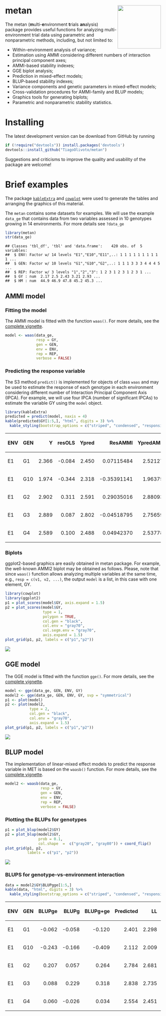 
<!-- README.md is generated from README.Rmd. Please edit that file -->

# metan <img src="man/figures/logo.png" align="right" height=140/>

The metan (**m**ulti-**e**nvironment **t**rials **an**alysis) package
provides useful functions for analyzing multi-environment trial data
using parametric and nonparametric methods, including, but not limited
to:

  - Within-environment analysis of variance;
  - Estimation using AMMI considering different numbers of interaction
    principal component axes;
  - AMMI-based stability indexes;
  - GGE biplot analysis;
  - Prediction in mixed-effect models;
  - BLUP-based stability indexes;
  - Variance components and genetic parameters in mixed-effect models;
  - Cross-validation procedures for AMMI-family and BLUP models;
  - Graphics tools for generating biplots;
  - Parametric and nonparametric stability statistics.

# Installing

The latest development version can be download from GitHub by running

``` r
if (!require("devtools")) install.packages('devtools')
devtools::install_github("TiagoOlivoto/metan")
```

Suggestions and criticisms to improve the quality and usability of the
package are welcome\!

# Brief examples

The package [`kableExtra`](https://haozhu233.github.io/kableExtra/) and
[`cowplot`](https://cran.r-project.org/web/packages/cowplot/vignettes/introduction.html)
were used to generate the tables and arranging the graphics of this
material.

The `metan` contains some datasets for examples. We will use the example
`data_ge` that contains data from two variables assessed in 10 genotypes
growing in 14 environments. For more details see `?data_ge`

``` r
library(metan)
str(data_ge)
```

    ## Classes 'tbl_df', 'tbl' and 'data.frame':    420 obs. of  5 variables:
    ##  $ ENV: Factor w/ 14 levels "E1","E10","E11",..: 1 1 1 1 1 1 1 1 1 1 ...
    ##  $ GEN: Factor w/ 10 levels "G1","G10","G2",..: 1 1 1 3 3 3 4 4 4 5 ...
    ##  $ REP: Factor w/ 3 levels "1","2","3": 1 2 3 1 2 3 1 2 3 1 ...
    ##  $ GY : num  2.17 2.5 2.43 3.21 2.93 ...
    ##  $ HM : num  44.9 46.9 47.8 45.2 45.3 ...

## AMMI model

### Fitting the model

The AMMI model is fitted with the function `waas()`. For more details,
see the [complete
vignette](https://tiagoolivoto.github.io/metan/articles/vignettes_ammi.html).

``` r
model <- waas(data_ge,
              resp = GY,
              gen = GEN,
              env = ENV,
              rep = REP,
              verbose = FALSE)
```

### Predicting the response variable

The S3 method `predict()` is implemented for objects of class `waas` and
may be used to estimate the response of each genotype in each
environment considering different number of Interaction Principal
Component Axis (IPCA). For example, we will use four IPCA (number of
significant IPCAs) to estimate the variable GY using the `model` object.

``` r
library(kableExtra)
predicted = predict(model, naxis = 4)
kable(predicted$GY[1:5,], "html", digits = 3) %>%
  kable_styling(bootstrap_options = c("striped", "condensed", "responsive"))
```

<table class="table table-striped table-condensed table-responsive" style="margin-left: auto; margin-right: auto;">

<thead>

<tr>

<th style="text-align:left;">

ENV

</th>

<th style="text-align:left;">

GEN

</th>

<th style="text-align:right;">

Y

</th>

<th style="text-align:right;">

resOLS

</th>

<th style="text-align:right;">

Ypred

</th>

<th style="text-align:right;">

ResAMMI

</th>

<th style="text-align:right;">

YpredAMMI

</th>

<th style="text-align:right;">

AMMI0

</th>

</tr>

</thead>

<tbody>

<tr>

<td style="text-align:left;">

E1

</td>

<td style="text-align:left;">

G1

</td>

<td style="text-align:right;">

2.366

</td>

<td style="text-align:right;">

\-0.084

</td>

<td style="text-align:right;">

2.450

</td>

<td style="text-align:right;">

0.07115484

</td>

<td style="text-align:right;">

2.521273

</td>

<td style="text-align:right;">

2.450

</td>

</tr>

<tr>

<td style="text-align:left;">

E1

</td>

<td style="text-align:left;">

G10

</td>

<td style="text-align:right;">

1.974

</td>

<td style="text-align:right;">

\-0.344

</td>

<td style="text-align:right;">

2.318

</td>

<td style="text-align:right;">

\-0.35391141

</td>

<td style="text-align:right;">

1.963751

</td>

<td style="text-align:right;">

2.318

</td>

</tr>

<tr>

<td style="text-align:left;">

E1

</td>

<td style="text-align:left;">

G2

</td>

<td style="text-align:right;">

2.902

</td>

<td style="text-align:right;">

0.311

</td>

<td style="text-align:right;">

2.591

</td>

<td style="text-align:right;">

0.29035016

</td>

<td style="text-align:right;">

2.880939

</td>

<td style="text-align:right;">

2.591

</td>

</tr>

<tr>

<td style="text-align:left;">

E1

</td>

<td style="text-align:left;">

G3

</td>

<td style="text-align:right;">

2.889

</td>

<td style="text-align:right;">

0.087

</td>

<td style="text-align:right;">

2.802

</td>

<td style="text-align:right;">

\-0.04518795

</td>

<td style="text-align:right;">

2.756598

</td>

<td style="text-align:right;">

2.802

</td>

</tr>

<tr>

<td style="text-align:left;">

E1

</td>

<td style="text-align:left;">

G4

</td>

<td style="text-align:right;">

2.589

</td>

<td style="text-align:right;">

0.100

</td>

<td style="text-align:right;">

2.488

</td>

<td style="text-align:right;">

0.04942370

</td>

<td style="text-align:right;">

2.537781

</td>

<td style="text-align:right;">

2.488

</td>

</tr>

</tbody>

</table>

### Biplots

ggplot2-based graphics are easily obtained in metan package. For
example, the well-known AMMI2 biplot may be obtained as follows. Please,
note that since `waas()` function allows analyzing multiple variables at
the same time, e.g., `resp = c(v1, v2, ...)`, the output `model` is a
list, in this case with one element, GY.

``` r
library(cowplot)
library(ggplot2)
p1 = plot_scores(model$GY, axis.expand = 1.5)
p2 = plot_scores(model$GY,
                 type = 1,
                 polygon = TRUE,
                 col.gen = "black",
                 col.env = "gray70",
                 col.segm.env = "gray70",
                 axis.expand = 1.5)
plot_grid(p1, p2, labels = c("p1","p2"))
```

![](README_files/figure-gfm/unnamed-chunk-5-1.png)<!-- -->

## GGE model

The GGE model is fitted with the function `gge()`. For more details, see
the [complete
vignette](https://tiagoolivoto.github.io/metan/articles/vignettes_gge.html).

``` r
model <- gge(data_ge, GEN, ENV, GY)
model2 <- gge(data_ge, GEN, ENV, GY, svp = "symmetrical")
p1 <- plot(model)
p2 <- plot(model2,
           type = 2,
           col.gen = "black",
           col.env = "gray70",
           axis.expand = 1.5)
plot_grid(p1, p2, labels = c("p1","p2"))
```

![](README_files/figure-gfm/unnamed-chunk-6-1.png)<!-- -->

## BLUP model

The implementation of linear-mixed effect models to predict the response
variable in MET is based on the `waasb()` function. For more details,
see the [complete
vignette](https://tiagoolivoto.github.io/metan/articles/vignettes_blup.html).

``` r
model2 <- waasb(data_ge,
                resp = GY,
                gen = GEN,
                env = ENV,
                rep = REP,
                verbose = FALSE)
```

### Plotting the BLUPs for genotypes

``` r
p1 = plot_blup(model2$GY)
p2 = plot_blup(model2$GY,
               prob = 0.1,
               col.shape  =  c("gray20", "gray80")) + coord_flip()
plot_grid(p1, p2,
          labels = c("p1", "p2"))
```

![](README_files/figure-gfm/unnamed-chunk-8-1.png)<!-- -->

### BLUPS for genotype-vs-environment interaction

``` r
data = model2$GY$BLUPgge[1:5,]
kable(data, "html", digits = 3) %>%
  kable_styling(bootstrap_options = c("striped", "condensed", "responsive"))
```

<table class="table table-striped table-condensed table-responsive" style="margin-left: auto; margin-right: auto;">

<thead>

<tr>

<th style="text-align:left;">

ENV

</th>

<th style="text-align:left;">

GEN

</th>

<th style="text-align:right;">

BLUPge

</th>

<th style="text-align:right;">

BLUPg

</th>

<th style="text-align:right;">

BLUPg+ge

</th>

<th style="text-align:right;">

Predicted

</th>

<th style="text-align:right;">

LL

</th>

<th style="text-align:right;">

UL

</th>

</tr>

</thead>

<tbody>

<tr>

<td style="text-align:left;">

E1

</td>

<td style="text-align:left;">

G1

</td>

<td style="text-align:right;">

\-0.062

</td>

<td style="text-align:right;">

\-0.058

</td>

<td style="text-align:right;">

\-0.120

</td>

<td style="text-align:right;">

2.401

</td>

<td style="text-align:right;">

2.298

</td>

<td style="text-align:right;">

2.505

</td>

</tr>

<tr>

<td style="text-align:left;">

E1

</td>

<td style="text-align:left;">

G10

</td>

<td style="text-align:right;">

\-0.243

</td>

<td style="text-align:right;">

\-0.166

</td>

<td style="text-align:right;">

\-0.409

</td>

<td style="text-align:right;">

2.112

</td>

<td style="text-align:right;">

2.009

</td>

<td style="text-align:right;">

2.216

</td>

</tr>

<tr>

<td style="text-align:left;">

E1

</td>

<td style="text-align:left;">

G2

</td>

<td style="text-align:right;">

0.207

</td>

<td style="text-align:right;">

0.057

</td>

<td style="text-align:right;">

0.264

</td>

<td style="text-align:right;">

2.784

</td>

<td style="text-align:right;">

2.681

</td>

<td style="text-align:right;">

2.888

</td>

</tr>

<tr>

<td style="text-align:left;">

E1

</td>

<td style="text-align:left;">

G3

</td>

<td style="text-align:right;">

0.088

</td>

<td style="text-align:right;">

0.229

</td>

<td style="text-align:right;">

0.318

</td>

<td style="text-align:right;">

2.838

</td>

<td style="text-align:right;">

2.735

</td>

<td style="text-align:right;">

2.942

</td>

</tr>

<tr>

<td style="text-align:left;">

E1

</td>

<td style="text-align:left;">

G4

</td>

<td style="text-align:right;">

0.060

</td>

<td style="text-align:right;">

\-0.026

</td>

<td style="text-align:right;">

0.034

</td>

<td style="text-align:right;">

2.554

</td>

<td style="text-align:right;">

2.451

</td>

<td style="text-align:right;">

2.658

</td>

</tr>

</tbody>

</table>
